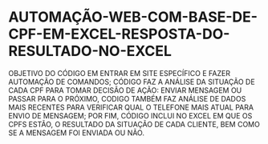 # AUTOMAÇÃO-WEB-COM-BASE-DE-CPF-EM-EXCEL-RESPOSTA-DO-RESULTADO-NO-EXCEL
OBJETIVO DO CÓDIGO EM ENTRAR EM SITE ESPECÍFICO E FAZER AUTOMAÇÃO DE COMANDOS;
CÓDIGO FAZ A ANÁLISE DA SITUAÇÃO DE CADA CPF PARA TOMAR DECISÃO DE AÇÃO: ENVIAR MENSAGEM OU PASSAR PARA O PRÓXIMO, 
CODIGO TAMBÉM FAZ ANÁLISE DE DADOS MAIS RECENTES PARA VERIFICAR QUAL O TELEFONE MAIS ATUAL PARA ENVIO DE MENSAGEM;
POR FIM, CÓDIGO INCLUI NO EXCEL EM QUE OS CPFS ESTÃO, O RESULTADO DA SITUAÇÃO DE CADA CLIENTE, BEM COMO SE A MENSAGEM FOI ENVIADA OU NÃO.
